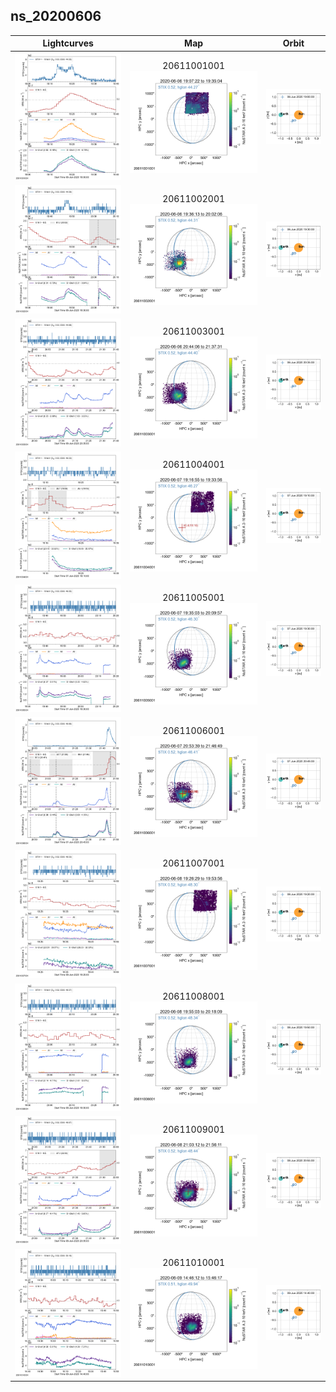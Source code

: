 ## ns_20200606
 
|  Lightcurves |  Map | Orbit |
|:---:|:---:|:---:|
|[![](ltc_20200606_1900_20611001001_ngs.png)](ltc_20200606_1900_20611001001_ngs.png)|20611001001<br/>[![](map_20200606_1900_20611001001_ngs.png)](map_20200606_1900_20611001001_ngs.png)|[![](orbeph_20200606_1900_20611001001_ngs.png)](orbeph_20200606_1900_20611001001_ngs.png)|
|[![](ltc_20200606_1930_20611002001_ngs.png)](ltc_20200606_1930_20611002001_ngs.png)|20611002001<br/>[![](map_20200606_1930_20611002001_ngs.png)](map_20200606_1930_20611002001_ngs.png)|[![](orbeph_20200606_1930_20611002001_ngs.png)](orbeph_20200606_1930_20611002001_ngs.png)|
|[![](ltc_20200606_2035_20611003001_ngs.png)](ltc_20200606_2035_20611003001_ngs.png)|20611003001<br/>[![](map_20200606_2035_20611003001_ngs.png)](map_20200606_2035_20611003001_ngs.png)|[![](orbeph_20200606_2035_20611003001_ngs.png)](orbeph_20200606_2035_20611003001_ngs.png)|
|[![](ltc_20200607_1910_20611004001_ngs.png)](ltc_20200607_1910_20611004001_ngs.png)|20611004001<br/>[![](map_20200607_1910_20611004001_ngs.png)](map_20200607_1910_20611004001_ngs.png)|[![](orbeph_20200607_1910_20611004001_ngs.png)](orbeph_20200607_1910_20611004001_ngs.png)|
|[![](ltc_20200607_1930_20611005001_ngs.png)](ltc_20200607_1930_20611005001_ngs.png)|20611005001<br/>[![](map_20200607_1930_20611005001_ngs.png)](map_20200607_1930_20611005001_ngs.png)|[![](orbeph_20200607_1930_20611005001_ngs.png)](orbeph_20200607_1930_20611005001_ngs.png)|
|[![](ltc_20200607_2045_20611006001_ngs.png)](ltc_20200607_2045_20611006001_ngs.png)|20611006001<br/>[![](map_20200607_2045_20611006001_ngs.png)](map_20200607_2045_20611006001_ngs.png)|[![](orbeph_20200607_2045_20611006001_ngs.png)](orbeph_20200607_2045_20611006001_ngs.png)|
|[![](ltc_20200608_1920_20611007001_ngs.png)](ltc_20200608_1920_20611007001_ngs.png)|20611007001<br/>[![](map_20200608_1920_20611007001_ngs.png)](map_20200608_1920_20611007001_ngs.png)|[![](orbeph_20200608_1920_20611007001_ngs.png)](orbeph_20200608_1920_20611007001_ngs.png)|
|[![](ltc_20200608_1950_20611008001_ngs.png)](ltc_20200608_1950_20611008001_ngs.png)|20611008001<br/>[![](map_20200608_1950_20611008001_ngs.png)](map_20200608_1950_20611008001_ngs.png)|[![](orbeph_20200608_1950_20611008001_ngs.png)](orbeph_20200608_1950_20611008001_ngs.png)|
|[![](ltc_20200608_2055_20611009001_ngs.png)](ltc_20200608_2055_20611009001_ngs.png)|20611009001<br/>[![](map_20200608_2055_20611009001_ngs.png)](map_20200608_2055_20611009001_ngs.png)|[![](orbeph_20200608_2055_20611009001_ngs.png)](orbeph_20200608_2055_20611009001_ngs.png)|
|[![](ltc_20200609_1440_20611010001_ngs.png)](ltc_20200609_1440_20611010001_ngs.png)|20611010001<br/>[![](map_20200609_1440_20611010001_ngs.png)](map_20200609_1440_20611010001_ngs.png)|[![](orbeph_20200609_1440_20611010001_ngs.png)](orbeph_20200609_1440_20611010001_ngs.png)|
